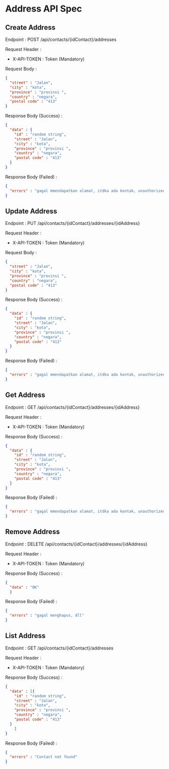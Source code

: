 # Address API Spec

## Create Address

Endpoint : POST /api/contacts/{idContact}/addresses

Request Header :
- X-API-TOKEN : Token (Mandatory)

Request Body :

```json
{
  "street" : "Jalan",
  "city" : "kota",
  "province" : "provinsi ",
  "country" : "negara",
  "postal code" : "413"
}
```

Response Body (Success) :

```json
{
  "data" : {
    "id" : "random string",
    "street" : "Jalan",
    "city" : "kota",
    "province" : "provinsi ",
    "country" : "negara",
    "postal code" : "413"
  }
}
```
Response Body (Failed) :

```json
{
  "errors" : "gagal mmendapatkan alamat, itdka ada kontak, unauthorized, dll"
}
```
## Update Address

Endpoint : PUT /api/contacts/{idContact}/addresses/{idAddress}

Request Header :
- X-API-TOKEN : Token (Mandatory)

Request Body :

```json
{
  "street" : "Jalan",
  "city" : "kota",
  "province" : "provinsi ",
  "country" : "negara",
  "postal code" : "413"
}
```

Response Body (Success) :

```json
{
  "data" : {
    "id" : "random string",
    "street" : "Jalan",
    "city" : "kota",
    "province" : "provinsi ",
    "country" : "negara",
    "postal code" : "413"
  }
}
```
Response Body (Failed) :

```json
{
  "errors" : "gagal mmendapatkan alamat, itdka ada kontak, unauthorized, dll"
}
```
## Get Address

Endpoint : GET /api/contacts/{idContact}/addresses/{idAddress}

Request Header :
- X-API-TOKEN : Token (Mandatory)

Response Body (Success) :

```json
{
  "data" : {
    "id" : "random string",
    "street" : "Jalan",
    "city" : "kota",
    "province" : "provinsi ",
    "country" : "negara",
    "postal code" : "413"
  }
}
```
Response Body (Failed) :

```json
{
  "errors" : "gagal mmendapatkan alamat, itdka ada kontak, unauthorized, dll"
}
```
## Remove Address

Endpoint : DELETE /api/contacts/{idContact}/addresses/{idAddress}

Request Header :
- X-API-TOKEN : Token (Mandatory)

Response Body (Success) :

```json
{
  "data" : "OK"
  }

```
Response Body (Failed) :

```json
{
  "errors" : "gagal menghapus, dll"
}
```
## List Address

Endpoint : GET /api/contacts/{idContact}/addresses

Request Header :
- X-API-TOKEN : Token (Mandatory)

Response Body (Success) :

```json
{
  "data" : [{
    "id" : "random string",
    "street" : "Jalan",
    "city" : "kota",
    "province" : "provinsi ",
    "country" : "negara",
    "postal code" : "413"
  }
    ]
}
```
Response Body (Failed) :

```json
{
  "errors" : "Contact not found"
}
```